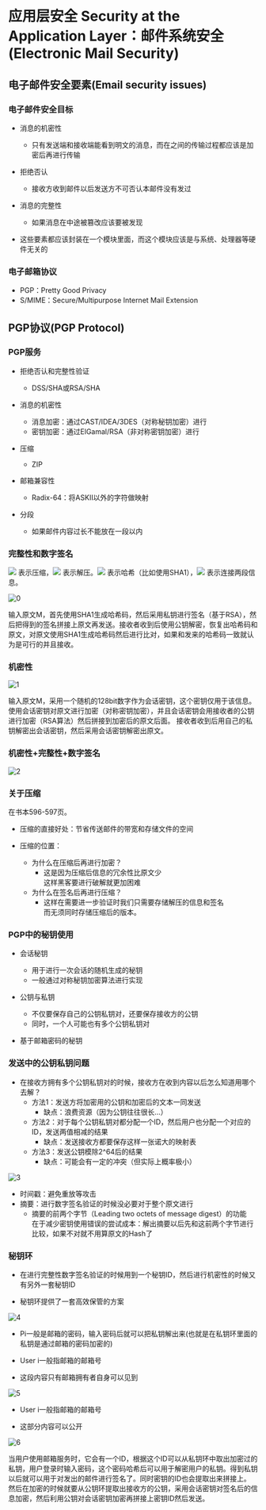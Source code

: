 # 应用层安全 Security at the Application Layer：邮件系统安全(Electronic Mail Security)

## 电子邮件安全要素(Email security issues)

### 电子邮件安全目标
- 消息的机密性
    - 只有发送端和接收端能看到明文的消息，而在之间的传输过程都应该是加密后再进行传输

- 拒绝否认
    - 接收方收到邮件以后发送方不可否认本邮件没有发过

- 消息的完整性
    - 如果消息在中途被篡改应该要被发现

- 这些要素都应该封装在一个模块里面，而这个模块应该是与系统、处理器等硬件无关的

### 电子邮箱协议
- PGP：Pretty Good Privacy
- S/MIME：Secure/Multipurpose Internet Mail Extension

## PGP协议(PGP Protocol)

### PGP服务
- 拒绝否认和完整性验证
    - DSS/SHA或RSA/SHA

- 消息的机密性
    - 消息加密：通过CAST/IDEA/3DES（对称秘钥加密）进行
    - 密钥加密：通过ElGamal/RSA（非对称密钥加密）进行

- 压缩
    - ZIP

- 邮箱兼容性
    - Radix-64：将ASKII以外的字符做映射

- 分段
    - 如果邮件内容过长不能放在一段以内

### 完整性和数字签名

<img src="http://latex.codecogs.com/gif.latex?Z" /> 表示压缩，<img src="http://latex.codecogs.com/gif.latex?Z^{-1}" /> 表示解压。<img src="http://latex.codecogs.com/gif.latex?H" /> 表示哈希（比如使用SHA1），<img src="http://latex.codecogs.com/gif.latex?\Vert" /> 表示连接两段信息。

![0](https://raw.githubusercontent.com/familyld/Network_Security/master/graph/PGP1.png)

输入原文M，首先使用SHA1生成哈希码，然后采用私钥进行签名（基于RSA），然后把得到的签名拼接上原文再发送。接收者收到后使用公钥解密，恢复出哈希码和原文，对原文使用SHA1生成哈希码然后进行比对，如果和发来的哈希码一致就认为是可行的并且接收。

### 机密性

![1](https://raw.githubusercontent.com/familyld/Network_Security/master/graph/PGP2.png)

输入原文M，采用一个随机的128bit数字作为会话密钥，这个密钥仅用于该信息。 使用会话密钥对原文进行加密（对称密钥加密），并且会话密钥会用接收者的公钥进行加密（RSA算法）然后拼接到加密后的原文后面。 接收者收到后用自己的私钥解密出会话密钥，然后采用会话密钥解密出原文。

### 机密性+完整性+数字签名

![2](https://raw.githubusercontent.com/familyld/Network_Security/master/graph/PGP3.png)

### 关于压缩

在书本596-597页。

- 压缩的直接好处：节省传送邮件的带宽和存储文件的空间

- 压缩的位置：
    - 为什么在压缩后再进行加密？
        - 这是因为压缩后信息的冗余性比原文少<br>这样黑客要进行破解就更加困难
    - 为什么在签名后再进行压缩？
        - 这样在需要进一步验证时我们只需要存储解压的信息和签名<br>而无须同时存储压缩后的版本。


### PGP中的秘钥使用
- 会话秘钥
    - 用于进行一次会话的随机生成的秘钥
    - 一般通过对称秘钥加密算法进行实现

- 公钥与私钥
    - 不仅要保存自己的公钥私钥对，还要保存接收方的公钥
    - 同时，一个人可能也有多个公钥私钥对

- 基于邮箱密码的秘钥

### 发送中的公钥私钥问题
- 在接收方拥有多个公钥私钥对的时候，接收方在收到内容以后怎么知道用哪个去解？
    - 方法1：发送方将加密用的公钥和加密后的文本一同发送
        - 缺点：浪费资源（因为公钥往往很长…）
    - 方法2：对于每个公钥私钥对都分配一个ID，然后用户也分配一个对应的ID，发送两值相减的结果
        - 缺点：发送接收方都要保存这样一张诺大的映射表
    - 方法3：发送公钥模除2^64后的结果
        - 缺点：可能会有一定的冲突（但实际上概率极小）

![3](https://raw.githubusercontent.com/familyld/Network_Security/master/graph/PGP4.png)

- 时间戳：避免重放等攻击
- 摘要：进行数字签名验证的时候没必要对于整个原文进行
    - 摘要的前两个字节（Leading two octets of message digest）的功能<br>在于减少密钥使用错误的尝试成本：解出摘要以后先和这前两个字节进行比较，如果不对就不用算原文的Hash了

### 秘钥环
- 在进行完整性数字签名验证的时候用到一个秘钥ID，然后进行机密性的时候又有另外一套秘钥ID

- 秘钥环提供了一套高效保管的方案

![4](https://raw.githubusercontent.com/familyld/Network_Security/master/graph/Private-Key_Ring.png)

- Pi一般是邮箱的密码，输入密码后就可以把私钥解出来(也就是在私钥环里面的私钥是通过邮箱的密码加密的)

- User i一般指邮箱的邮箱号

- 这段内容只有邮箱拥有者自身可以见到

![5](https://raw.githubusercontent.com/familyld/Network_Security/master/graph/Public-Key_Ring.png)

- User i一般指邮箱的邮箱号

- 这部分内容可以公开

![6](https://raw.githubusercontent.com/familyld/Network_Security/master/graph/PGP5.png)

当用户使用邮箱服务时，它会有一个ID，根据这个ID可以从私钥环中取出加密过的私钥，用户登录时输入密码，这个密码哈希后可以用于解密用户的私钥。得到私钥以后就可以用于对发出的邮件进行签名了。同时密钥的ID也会提取出来拼接上。 然后在加密的时候就要从公钥环提取出接收方的公钥，采用会话密钥对签名后的信息加密，然后利用公钥对会话密钥加密再拼接上密钥ID然后发送。
